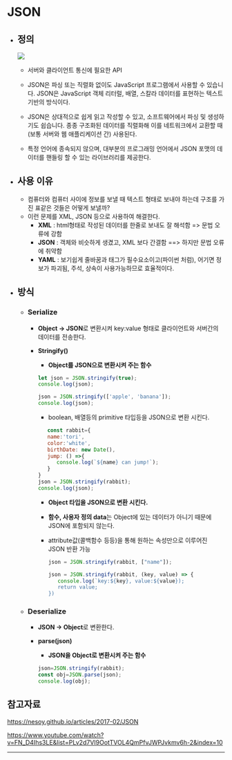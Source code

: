 # JSON

   - ## 정의
   
      <img src="https://ifh.cc/g/sc2t6a.jpg">

      - 서버와 클라이언트 통신에 필요한 API
      - JSON은 파싱 또는 직렬화 없이도 JavaScript 프로그램에서 사용할 수 있습니다. JSON은 JavaScript 객체 리터럴, 배열, 스칼라 데이터를 표현하는 텍스트 기반의 방식이다.

      - JSON은 상대적으로 쉽게 읽고 작성할 수 있고, 소프트웨어에서 파싱 및 생성하기도 쉽습니다. 종종 구조화된 데이터를 직렬화해 이를 네트워크에서 교환할 때(보통 서버와 웹 애플리케이션 간) 사용된다.

      - 특정 언어에 종속되지 않으며, 대부분의 프로그래밍 언어에서 JSON 포맷의 데이터를 핸들링 할 수 있는 라이브러리를 제공한다.

   - ## 사용 이유

      - 컴퓨터와 컴퓨터 사이에 정보를 보낼 때 텍스트 형태로 보내야 하는데 구조를 가진 표같은 것들은 어떻게 보낼까?
      - 이런 문제를 XML, JSON 등으로 사용하여 해결한다.
         - **XML** : html형태로 작성된 데이터를 한줄로 보내도 잘 해석함 => 문법 오류에 강함
         - **JSON** : 객체와 비슷하게 생겼고, XML 보다 간결함 ==> 하지만 문법 오류에 취약함
         - **YAML** : 보기쉽게 줄바꿈과 태그가 필수요소이고(파이썬 처럼), 어기면 정보가 파괴됨, 주석, 상속이 사용가능하므로 효율적이다.

   - ## 방식

      - ### **Serialize**

         - **Object -> JSON**로 변환시켜 key:value 형태로 클라이언트와 서버간의 데이터를 전송한다.

         - **Stringify()**

            - **Object를 JSON으로 변환시켜 주는 함수**
            ```js
            let json = JSON.stringify(true);
            console.log(json);

            json = JSON.stringify(['apple', 'banana']);
            console.log(json);
            ```
            - boolean, 배열등의 primitive 타입등을 JSON으로 변환 시킨다.

            ```js
               const rabbit={
               name:'tori',
               color:'white',
               birthDate: new Date(),
               jump: () =>{
                  console.log(`${name} can jump!`);
               }
            }
            json = JSON.stringify(rabbit);
            console.log(json);
            ```

            - **Object 타입을 JSON으로 변환 시킨다.**
            - **함수, 사용자 정의 data**는 Object에 있는 데이터가 아니기 때문에 JSON에 포함되지 않는다.
            - attribute값(콜백함수 등등)을 통해 원하는 속성만으로 이루어진 JSON 반환 가능

               ```js
               json = JSON.stringify(rabbit, ["name"]);

               json = JSON.stringify(rabbit, (key, value) => {
                  console.log(`key:${key}, value:${value});
                  return value;
               })
               ```
    
      -  ### **Deserialize**

            - **JSON -> Object**로 변환한다.

         - **parse(json)**

            - **JSON을 Object로 변환시켜 주는 함수**

            ```js
            json=JSON.stringify(rabbit);
            const obj=JSON.parse(json);
            console.log(obj);
            ```

## 참고자료

https://nesoy.github.io/articles/2017-02/JSON

https://www.youtube.com/watch?v=FN_D4Ihs3LE&list=PLv2d7VI9OotTVOL4QmPfvJWPJvkmv6h-2&index=10

--------------------------------------------------